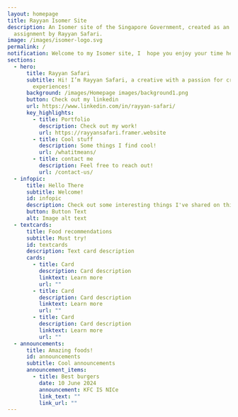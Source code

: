 ```yaml
---
layout: homepage
title: Rayyan Isomer Site
description: An Isomer site of the Singapore Government, created as an
  assignment by Rayyan Safari.
image: /images/isomer-logo.svg
permalink: /
notification: Welcome to my Isomer site, I  hope you enjoy your time here! :)
sections:
  - hero:
      title: Rayyan Safari
      subtitle: Hi! I’m Rayyan Safari, a creative with a passion for creating unique
        experiences!
      background: /images/Homepage images/background1.png
      button: Check out my linkedin
      url: https://www.linkedin.com/in/rayyan-safari/
      key_highlights:
        - title: Portfolio
          description: Check out my work!
          url: https://rayyansafari.framer.website
        - title: Cool stuff
          description: Some things I find cool!
          url: /whatitmeans/
        - title: contact me
          description: Feel free to reach out!
          url: /contact-us/
  - infopic:
      title: Hello There
      subtitle: Welcome!
      id: infopic
      description: Check out some interesting things I've shared on this site!
      button: Button Text
      alt: Image alt text
  - textcards:
      title: Food recommendations
      subtitle: Must try!
      id: textcards
      description: Text card description
      cards:
        - title: Card
          description: Card description
          linktext: Learn more
          url: ""
        - title: Card
          description: Card description
          linktext: Learn more
          url: ""
        - title: Card
          description: Card description
          linktext: Learn more
          url: ""
  - announcements:
      title: Amazing foods!
      id: announcements
      subtitle: Cool announcements
      announcement_items:
        - title: Best burgers
          date: 10 June 2024
          announcement: KFC IS NICe
          link_text: ""
          link_url: ""
---
```


